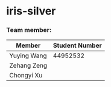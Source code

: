 # iris-silver

### Team member:

|Member|Student Number 
|---|--- 
|Yuying Wang|  44952532 
|Zehang Zeng|   
|Chongyi Xu|   


